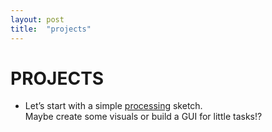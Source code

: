 ```yaml
---
layout: post
title:  "projects"
---
```


# PROJECTS

*  Let’s start with a simple [processing](http://processing.org/) sketch.  
   Maybe create some visuals or build a GUI for little tasks!?
